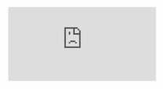 ![](http://firedpot.com/images/rockseries/20110518-mehxbxcqe1w17i37pe8dn33q7c.jpg!:../rockseries.html)
